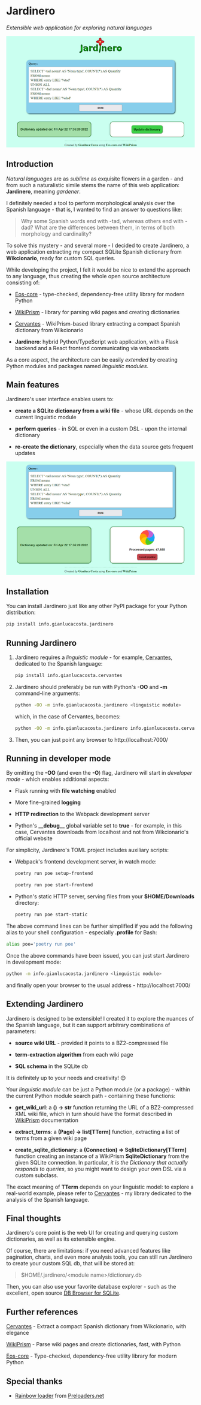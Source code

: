 # Jardinero

_Extensible web application for exploring natural languages_

![Main page](https://github.com/giancosta86/jardinero/blob/main/screenshots/main.png)

## Introduction

_Natural languages_ are as _sublime_ as exquisite flowers in a garden - and from such a naturalistic simile stems the name of this web application: **Jardinero**, meaning _gardener_.

I definitely needed a tool to perform morphological analysis over the Spanish language - that is, I wanted to find an answer to questions like:

> Why some Spanish words end with -tad, whereas others end with -dad? What are the differences between them, in terms of both morphology and cardinality?

To solve this mystery - and several more - I decided to create Jardinero, a web application extracting my compact SQLite Spanish dictionary from **Wikcionario**, ready for custom SQL queries.

While developing the project, I felt it would be nice to extend the approach to any language, thus creating the whole open source architecture consisting of:

- [Eos-core](https://github.com/giancosta86/Eos-core) - type-checked, dependency-free utility library for modern Python

- [WikiPrism](https://github.com/giancosta86/WikiPrism) - library for parsing wiki pages and creating dictionaries

- [Cervantes](https://github.com/giancosta86/Cervantes) - WikiPrism-based library extracting a compact Spanish dictionary from Wikcionario

- **Jardinero**: hybrid Python/TypeScript web application, with a Flask backend and a React frontend communicating via websockets

As a core aspect, the architecture can be easily _extended_ by creating Python modules and packages named _linguistic modules_.

## Main features

Jardinero's user interface enables users to:

- **create a SQLite dictionary from a wiki file** - whose URL depends on the current linguistic module

- **perform queries** - in SQL or even in a custom DSL - upon the internal dictionary

- **re-create the dictionary**, especially when the data source gets frequent updates

![Pipeline](https://github.com/giancosta86/jardinero/blob/main/screenshots/pipeline.png)

## Installation

You can install Jardinero just like any other PyPI package for your Python distribution:

```bash
pip install info.gianlucacosta.jardinero
```

## Running Jardinero

1. Jardinero requires a _linguistic module_ - for example, [Cervantes](github.com/giancosta86/Cervantes/), dedicated to the Spanish language:

   ```bash
   pip install info.gianlucacosta.cervantes
   ```

1. Jardinero should preferably be run with Python's **-OO** and **-m** command-line arguments:

   ```bash
   python -OO -m info.gianlucacosta.jardinero <linguistic module>
   ```

   which, in the case of Cervantes, becomes:

   ```bash
   python -OO -m info.gianlucacosta.jardinero info.gianlucacosta.cervantes
   ```

1. Then, you can just point any browser to http://localhost:7000/

## Running in developer mode

By omitting the **-OO** (and even the **-O**) flag, Jardinero will start in _developer mode_ - which enables additional aspects:

- Flask running with **file watching** enabled

- More fine-grained **logging**

- **HTTP redirection** to the Webpack development server

- Python's **\_\_debug\_\_** global variable set to **true** - for example, in this case, Cervantes downloads from localhost and not from Wikcionario's official website

For simplicity, Jardinero's TOML project includes auxiliary scripts:

- Webpack's frontend development server, in watch mode:

  ```bash
  poetry run poe setup-frontend
  ```

  ```bash
  poetry run poe start-frontend
  ```

- Python's static HTTP server, serving files from your **$HOME/Downloads** directory:

  ```bash
  poetry run poe start-static
  ```

The above command lines can be further simplified if you add the following alias to your shell configuration - especially **.profile** for Bash:

```bash
alias poe='poetry run poe'
```

Once the above commands have been issued, you can just start Jardinero in development mode:

```bash
python -m info.gianlucacosta.jardinero <linguistic module>
```

and finally open your browser to the usual address - http://localhost:7000/

## Extending Jardinero

Jardinero is designed to be extensible! I created it to explore the nuances of the Spanish language, but it can support arbitrary combinations of parameters:

- **source wiki URL** - provided it points to a BZ2-compressed file

- **term-extraction algorithm** from each wiki page

- **SQL schema** in the SQLite db

It is definitely up to your needs and creativity! 😊

Your _linguistic module_ can be just a Python module (or a package) - within the current Python module search path - containing these functions:

- **get_wiki_url**: a **() -> str** function returning the URL of a BZ2-compressed XML wiki file, which in turn should have the format described in [WikiPrism](https://github.com/giancosta86/WikiPrism) documentation

- **extract_terms**: a **(Page) -> list\[TTerm\]** function, extracting a list of terms from a given wiki page

- **create_sqlite_dictionary**: a **(Connection) => SqliteDictionary\[TTerm\]** function creating an instance of a WikiPrism **SqliteDictionary** from the given SQLite connection. In particular, _it is the Dictionary that actually responds to queries_, so you might want to design your own DSL via a custom subclass.

The exact meaning of **TTerm** depends on your linguistic model: to explore a real-world example, please refer to [Cervantes](https://github.com/giancosta86/Cervantes) - my library dedicated to the analysis of the Spanish language.

## Final thoughts

Jardinero's core point is the web UI for creating and querying custom dictionaries, as well as its extensible engine.

Of course, there are limitations: if you need advanced features like pagination, charts, and even more analysis tools, you can still run Jardinero to create your custom SQL db, that will be stored at:

> $HOME/.jardinero/\<module name\>/dictionary.db

Then, you can also use your favorite database explorer - such as the excellent, open source [DB Browser for SQLite](https://sqlitebrowser.org/).

## Further references

[Cervantes](https://github.com/giancosta86/Cervantes) - Extract a compact Spanish dictionary from Wikcionario, with elegance

[WikiPrism](https://github.com/giancosta86/WikiPrism) - Parse wiki pages and create dictionaries, fast, with Python

[Eos-core](https://github.com/giancosta86/Eos-core) - Type-checked, dependency-free utility library for modern Python

## Special thanks

- [Rainbow loader](https://icons8.com/preloaders/en/circular/rainbow/) from [Preloaders.net](https://icons8.com/preloaders/)
